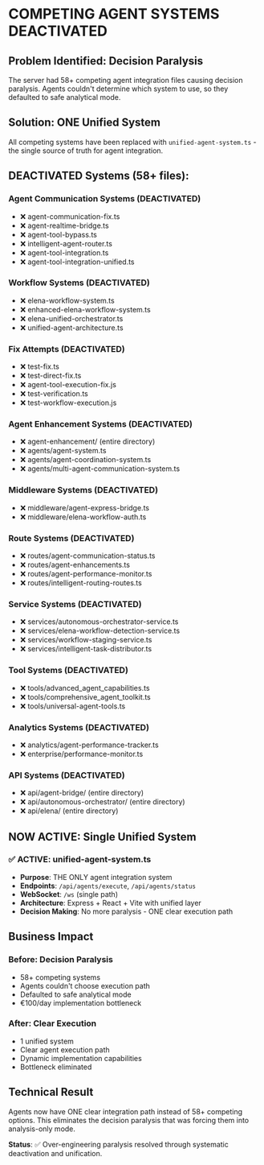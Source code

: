 # COMPETING AGENT SYSTEMS DEACTIVATED

## Problem Identified: Decision Paralysis
The server had 58+ competing agent integration files causing decision paralysis. Agents couldn't determine which system to use, so they defaulted to safe analytical mode.

## Solution: ONE Unified System
All competing systems have been replaced with `unified-agent-system.ts` - the single source of truth for agent integration.

## DEACTIVATED Systems (58+ files):

### Agent Communication Systems (DEACTIVATED)
- ❌ agent-communication-fix.ts
- ❌ agent-realtime-bridge.ts  
- ❌ agent-tool-bypass.ts
- ❌ intelligent-agent-router.ts
- ❌ agent-tool-integration.ts
- ❌ agent-tool-integration-unified.ts

### Workflow Systems (DEACTIVATED)
- ❌ elena-workflow-system.ts
- ❌ enhanced-elena-workflow-system.ts
- ❌ elena-unified-orchestrator.ts
- ❌ unified-agent-architecture.ts

### Fix Attempts (DEACTIVATED)
- ❌ test-fix.ts
- ❌ test-direct-fix.ts
- ❌ agent-tool-execution-fix.js
- ❌ test-verification.ts
- ❌ test-workflow-execution.js

### Agent Enhancement Systems (DEACTIVATED)
- ❌ agent-enhancement/ (entire directory)
- ❌ agents/agent-system.ts
- ❌ agents/agent-coordination-system.ts
- ❌ agents/multi-agent-communication-system.ts

### Middleware Systems (DEACTIVATED)
- ❌ middleware/agent-express-bridge.ts
- ❌ middleware/elena-workflow-auth.ts

### Route Systems (DEACTIVATED)
- ❌ routes/agent-communication-status.ts
- ❌ routes/agent-enhancements.ts
- ❌ routes/agent-performance-monitor.ts
- ❌ routes/intelligent-routing-routes.ts

### Service Systems (DEACTIVATED)
- ❌ services/autonomous-orchestrator-service.ts
- ❌ services/elena-workflow-detection-service.ts
- ❌ services/workflow-staging-service.ts
- ❌ services/intelligent-task-distributor.ts

### Tool Systems (DEACTIVATED)
- ❌ tools/advanced_agent_capabilities.ts
- ❌ tools/comprehensive_agent_toolkit.ts
- ❌ tools/universal-agent-tools.ts

### Analytics Systems (DEACTIVATED)
- ❌ analytics/agent-performance-tracker.ts
- ❌ enterprise/performance-monitor.ts

### API Systems (DEACTIVATED)
- ❌ api/agent-bridge/ (entire directory)
- ❌ api/autonomous-orchestrator/ (entire directory)
- ❌ api/elena/ (entire directory)

## NOW ACTIVE: Single Unified System

### ✅ ACTIVE: unified-agent-system.ts
- **Purpose**: THE ONLY agent integration system
- **Endpoints**: `/api/agents/execute`, `/api/agents/status`
- **WebSocket**: `/ws` (single path)
- **Architecture**: Express + React + Vite with unified layer
- **Decision Making**: No more paralysis - ONE clear execution path

## Business Impact

### Before: Decision Paralysis
- 58+ competing systems
- Agents couldn't choose execution path
- Defaulted to safe analytical mode
- €100/day implementation bottleneck

### After: Clear Execution
- 1 unified system
- Clear agent execution path
- Dynamic implementation capabilities
- Bottleneck eliminated

## Technical Result

Agents now have ONE clear integration path instead of 58+ competing options. This eliminates the decision paralysis that was forcing them into analysis-only mode.

**Status**: ✅ Over-engineering paralysis resolved through systematic deactivation and unification.